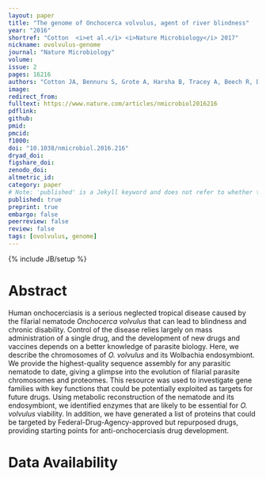 ```yaml
---
layout: paper
title: "The genome of Onchocerca volvulus, agent of river blindness"
year: "2016"
shortref: "Cotton  <i>et al.</i> <i>Nature Microbiology</i> 2017"
nickname: ovolvulus-genome
journal: "Nature Microbiology"
volume: 
issue: 2
pages: 16216
authors: "Cotton JA, Bennuru S, Grote A, Harsha B, Tracey A, Beech R, DOYLE SR, Dunn M, Dunning Hotopp JC, Holroyd N, Kikuchi T, Lambert O, Mhashilkar A, Mutowo P, Nursimulu N, Ribeiro J, Rogers MB, Stanley E, Swapna LS, Tsai IJ, Unnasch T, Voronin D, Parkinson J, Nutman TB, Ghedin E, Berriman M, Lustigman S"
image: 
redirect_from: 
fulltext: https://www.nature.com/articles/nmicrobiol2016216
pdflink: 
github: 
pmid: 
pmcid: 
f1000: 
doi: "10.1038/nmicrobiol.2016.216"
dryad_doi:
figshare_doi: 
zenodo_doi: 
altmetric_id: 
category: paper
# Note: 'published' is a Jekyll keyword and does not refer to whether the paper is published, but rather to whether this Markdown should be part of the rendered site.
published: true
preprint: true
embargo: false	
peerreview: false
review: false
tags: [ovolvulus, genome]
---
```

{% include JB/setup %}

# Abstract 

Human onchocerciasis is a serious neglected tropical disease caused by the filarial nematode *Onchocerca volvulus* that can lead to blindness and chronic disability. Control of the disease relies largely on mass administration of a single drug, and the development of new drugs and vaccines depends on a better knowledge of parasite biology. Here, we describe the chromosomes of *O. volvulus* and its Wolbachia endosymbiont. We provide the highest-quality sequence assembly for any parasitic nematode to date, giving a glimpse into the evolution of filarial parasite chromosomes and proteomes. This resource was used to investigate gene families with key functions that could be potentially exploited as targets for future drugs. Using metabolic reconstruction of the nematode and its endosymbiont, we identified enzymes that are likely to be essential for *O. volvulus* viability. In addition, we have generated a list of proteins that could be targeted by Federal-Drug-Agency-approved but repurposed drugs, providing starting points for anti-onchocerciasis drug development.

# Data Availability




